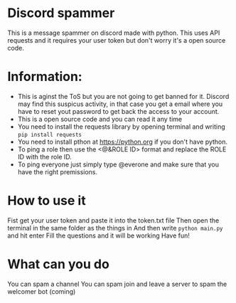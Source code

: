 # Discord spammer
This is a message spammer on discord made with python. This uses API requests and it requires your user token but don't worry it's a open source code.

# Information:
- This is aginst the ToS but you are not going to get banned for it. Discord may find this suspicus activity, in that case you get a email where you have to reset yout password to get back the access to your account.
- This is a open source code and you can read it any time
- You need to install the requests library by opening terminal and writing `pip install requests`
- You need to install pthon at https://python.org if you don't have python.
- To ping a role then use the <@&ROLE ID> format and replace the ROLE ID with the role ID.
- To ping everyone just simply type @everone and make sure that you have the right premissions.

# How to use it
Fist get your user token and paste it into the token.txt file
Then open the terminal in the same folder as the things in
And then write `python main.py` and hit enter
Fill the questions and it will be working
Have fun!

# What can you do
You can spam a channel
You can spam join and leave a server to spam the welcomer bot (coming)
